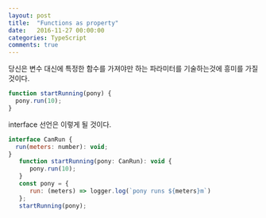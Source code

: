 ```yaml
---
layout: post
title:  "Functions as property"
date:   2016-11-27 00:00:00
categories: TypeScript
comments: true
---
```


당신은 변수 대신에 특정한 함수를 가져야만 하는 파라미터를 기술하는것에 흥미를 가질 것이다. 

```javascript
function startRunning(pony) {
  pony.run(10);
}
```

interface 선언은 이렇게 될 것이다. 

```javascript
interface CanRun {
  run(meters: number): void;
}
   function startRunning(pony: CanRun): void {
      pony.run(10);
   }
   const pony = {
      run: (meters) => logger.log(`pony runs ${meters}m`)
   };
   startRunning(pony);
```
